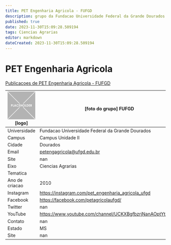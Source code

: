 ```yaml
---
title: PET Engenharia Agricola - FUFGD
description: grupo da Fundacao Universidade Federal da Grande Dourados
published: true
date: 2023-11-30T15:09:28.509194
tags: Ciencias Agrarias
editor: markdown
dateCreated: 2023-11-30T15:09:28.509194
---
```


# PET Engenharia Agricola

[Publicacoes de PET Engenharia Agricola - FUFGD](/atividade/145PETEngenhariaAgricolaFUFGD/feed.md)

| ![placeholder.png](/placeholder.png) [logo] | [foto do grupo] FUFGD         |
| ------------------------------------------- | ------------------------------------------------- |
| Universidade                                | Fundacao Universidade Federal da Grande Dourados      |
| Campus                                      | Campus Unidade II            |
| Cidade                                      | Dourados             |
| Email                                       | petengagricola@ufgd.edu.br             |
| Site                                        | nan              |
| Eixo                                        | Ciencias Agrarias              |
| Tematica                                    |           |
| Ano de criacao                              | 2010        |
| Instagram                                   | https://instagram.com/pet_engenharia_agricola_ufgd         |
| Facebook                                    | https://facebook.com/petagricolaufgd/          |
| Twitter                                     | nan           |
| YouTube                                     | https://www.youtube.com/channel/UCKXBgfbzrjNanAOptYt6OMQ           |
| Contato                                     | nan         |
| Estado                                      |  MS            |
| Site                                        | nan |
